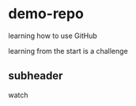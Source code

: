 # demo-repo

learning how to use GitHub

learning from the start is a challenge

## subheader

watch